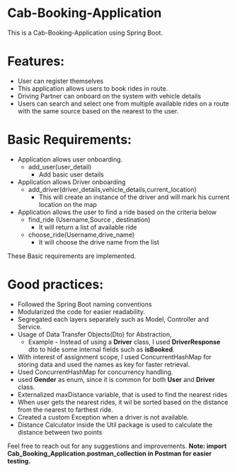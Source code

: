 # Cab-Booking-Application
This is a Cab-Booking-Application using Spring Boot.

# Features:
- User can register themselves
- This application allows users to book rides in route.
- Driving Partner can onboard on the system with vehicle details
- Users can search and select one from multiple available rides on a route with the same source based on the nearest to the user.

# Basic Requirements:
- Application allows user onboarding.
    - add_user(user_detail)
        - Add basic user details
- Application allows Driver onboarding
  - add_driver(driver_details,vehicle_details,current_location)
    - This will create an instance of the driver and will mark his current location on the map      
- Application allows the user to find a ride based on the criteria below
  - find_ride (Username,Source , destination)
    - It will return a list of available ride
  - choose_ride(Username,drive_name)
    - It will choose the drive name from the list 
  
These Basic requirements are implemented.

# Good practices:

- Followed the Spring Boot naming conventions
- Modularized the code for easier readability. 
- Segregated each layers separately such as Model, Controller and Service.
- Usage of Data Transfer Objects(Dto) for Abstraction, 
  - Example - Instead of using a **Driver** class, I used **DriverResponse** dto to hide some internal fields such as **isBooked**.
- With interest of assignment scope, I used ConcurrentHashMap for storing data and used the names as key for faster retrieval.
- Used ConcurrentHashMap for concurrency handling.
- used **Gender** as enum, since it is common for both **User** and **Driver** class.  
- Externalized maxDistance variable, that is used to find the nearest rides
- When user gets the nearest rides, it wil be sorted based on the distance from the nearest to farthest ride.
- Created a custom Exception when a driver is not available.
- Distance Calculator inside the Util package is used to calculate the distance between two points


Feel free to reach out for any suggestions and improvements.
**Note: import Cab_Booking_Application.postman_collection in Postman for easier testing.** 


